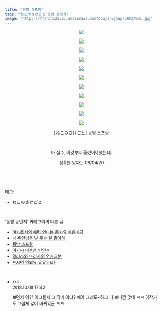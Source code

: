 ```yaml
---
title: "동방 스프링"
tags: "ねこのさけごと 동방_동인지"
image: "https://franch122.s3.amazonaws.com/doujin/ghap/3693/001.jpg"
---
```

<div class="article">
<p style="text-align: center; clear: none; float: none;"><img src="{{ site.imgserver4 }}/ghap/3693/001.jpg"/></p>
<p style="text-align: center; clear: none; float: none;"><img src="{{ site.imgserver4 }}/ghap/3693/002.jpg"/></p>
<p style="text-align: center; clear: none; float: none;"><img src="{{ site.imgserver4 }}/ghap/3693/003.jpg"/></p>
<p style="text-align: center; clear: none; float: none;"><img src="{{ site.imgserver4 }}/ghap/3693/004.jpg"/></p>
<p style="text-align: center; clear: none; float: none;"><img src="{{ site.imgserver4 }}/ghap/3693/005.jpg"/></p>
<p style="text-align: center; clear: none; float: none;"><img src="{{ site.imgserver4 }}/ghap/3693/006.jpg"/></p>
<p style="text-align: center; clear: none; float: none;"><img src="{{ site.imgserver4 }}/ghap/3693/007.jpg"/></p>
<p style="text-align: center; clear: none; float: none;"><img src="{{ site.imgserver4 }}/ghap/3693/008.jpg"/></p>
<p style="text-align: center; clear: none; float: none;"><img src="{{ site.imgserver4 }}/ghap/3693/009.jpg"/></p>
<p style="text-align: center; clear: none; float: none;"><img src="{{ site.imgserver4 }}/ghap/3693/010.jpg"/></p>
<p style="text-align: center; clear: none; float: none;"><img src="{{ site.imgserver4 }}/ghap/3693/011.jpg"/></p>
<p style="text-align: center; clear: none; float: none;">[ねこのさけごと] 동방 스프링</p>
<p style="text-align: center; clear: none; float: none;"><br/></p>
<p style="text-align: center; clear: none; float: none;">아 실수, 이것부터 올렸어야했는데.</p>
<p style="text-align: center; clear: none; float: none;">정확한 날짜는 08/04/20</p>
<p><br/></p>
</div><br/>
<div class="tagTrail">
<p>태그: </p>
<ul>
<li>ねこのさけごと</li>
</ul>
</div><br/>
<div class="another">
<p>'동방 동인지' 카테고리의 다른 글</p>
<ul>
<li><a href="/ghap_3695">여자로서의 매력 연마는 종자의 마음가짐</a></li>
<li><a href="/ghap_3694">내 주인님은 벌 주는 걸 좋아해</a></li>
<li><a href="/ghap_3693">동방 스프링</a></li>
<li><a href="/ghap_3692">아가씨 마음은 반인분</a></li>
<li><a href="/ghap_3691">앨리스와 마리사의 연애교본</a></li>
<li><a href="/ghap_3690">드시면 안돼요 유유코님!</a></li>
</ul>
</div><br/>
<div class="cb_module cb_fluid">
<div class="cb_wrt cb_profile">
<div class="comment">
<ul>
<li class="cb_thumb_off" id="comment15348565">
<div class="cb_comment_area">
<div class="cb_info_area">
<div class="cb_section">
<span class="cb_nick_name">ㅇㅇ</span>
</div>
<div class="cb_section">
<span class="cb_date">2018.10.08 17:42 </span>
</div>
</div>
<div class="cb_dsc_comment">
<p class="cb_dsc">
											보면서 어?? 이그림체 그 작가 아냐? 에이 그래도~하고 다 보니깐 맞네 ㅋㅋ 이작가도 그림체 많이 바뀌었군 ㅋㅋ
										</p>
</div>
</div></li>
</ul>
</div>
</div><!-- commentList close -->
</div><br/>
